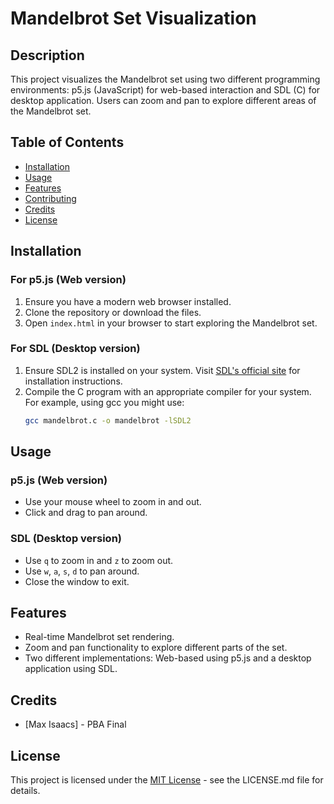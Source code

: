 # Mandelbrot Set Visualization

## Description
This project visualizes the Mandelbrot set using two different programming environments: p5.js (JavaScript) for web-based interaction and SDL (C) for desktop application. Users can zoom and pan to explore different areas of the Mandelbrot set.

## Table of Contents
- [Installation](#installation)
- [Usage](#usage)
- [Features](#features)
- [Contributing](#contributing)
- [Credits](#credits)
- [License](#license)

## Installation

### For p5.js (Web version)
1. Ensure you have a modern web browser installed.
2. Clone the repository or download the files.
3. Open `index.html` in your browser to start exploring the Mandelbrot set.

### For SDL (Desktop version)
1. Ensure SDL2 is installed on your system. Visit [SDL's official site](https://www.libsdl.org/download-2.0.php) for installation instructions.
2. Compile the C program with an appropriate compiler for your system. For example, using gcc you might use:
   ```bash
   gcc mandelbrot.c -o mandelbrot -lSDL2
   
## Usage 

### p5.js (Web version)
- Use your mouse wheel to zoom in and out.
- Click and drag to pan around.

### SDL (Desktop version)
- Use `q` to zoom in and `z` to zoom out.
- Use `w`, `a`, `s`, `d` to pan around.
- Close the window to exit.

## Features
- Real-time Mandelbrot set rendering.
- Zoom and pan functionality to explore different parts of the set.
- Two different implementations: Web-based using p5.js and a desktop application using SDL.

## Credits
- [Max Isaacs] - PBA Final

## License
This project is licensed under the [MIT License](https://opensource.org/licenses/MIT) - see the LICENSE.md file for details.
